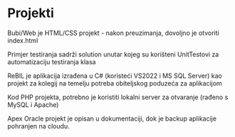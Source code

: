 # Projekti

Bubi/Web je HTML/CSS projekt - nakon preuzimanja, dovoljno je otvoriti index.html

Primjer testiranja sadrži solution unutar kojeg su korišteni UnitTestovi za automatizaciju testiranja klasa

ReBIL je aplikacija izrađena u C# (koristeći VS2022 i MS SQL Server) kao projekt za kolegij na temelju potreba obiteljskog poduzeća za aplikacijom

Kod PHP projekta, potrebno je koristiti lokalni server za otvaranje (rađeno s MySQL i Apache) 

Apex Oracle projekt je opisan u dokumentaciji, dok je backup aplikacije pohranjen na cloudu.
